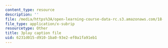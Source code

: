 ```yaml
---
content_type: resource
description: ''
file: /media/https%3A/open-learning-course-data-rc.s3.amazonaws.com/18-086-mathematical-methods-for-engineers-ii-spring-2006/6231d015d9101ba093e2ef0a1fa91eb1_XPo4dHK48Nw.srt
file_type: application/x-subrip
resourcetype: Other
title: 3play caption file
uid: 6231d015-d910-1ba0-93e2-ef0a1fa91eb1
---
```

